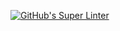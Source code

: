 [![GitHub's Super Linter](https://github.com/ICS20-Programming-EverettB/Assign-05B-Star-Display/workflows/GitHub's%20Super%20Linter/badge.svg)](https://github.com/ICS20-Programming-EverettB/Assign-05B-Star-Display/actions)